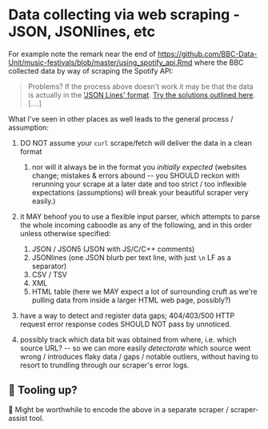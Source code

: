 # Data collecting via web scraping - JSON, JSONlines, etc

For example note the remark near the end of https://github.com/BBC-Data-Unit/music-festivals/blob/master/using_spotify_api.Rmd where the BBC collected data by way of scraping the Spotify API:

> Problems? If the process above doesn't work it may be that the data is actually in the ['JSON Lines' format](http://jsonlines.org/). [Try the solutions outlined here](https://stackoverflow.com/questions/24514284/how-do-i-import-data-from-json-format-into-r-using-jsonlite-package). \[....\]

What I've seen in other places as well leads to the general process / assumption:

1. DO NOT assume your `curl` scrape/fetch will deliver the data in a clean format

   1. nor will it always be in the format you *initially expected* (websites change; mistakes & errors abound -- you SHOULD reckon with rerunning your scrape at a later date and too strict / too inflexible expectations (assumptions) will break your beautiful scraper very easily.)
   
2. it MAY behoof you to use a flexible input parser, which attempts to parse the whole incoming caboodle as any of the following, and in this order unless otherwise specified:
   
   1. JSON / JSON5 (JSON with JS/C/C++ comments)
   2. JSONlines (one JSON blurb per text line, with just `\n` LF as a separator)
   3. CSV / TSV
   4. XML
   5. HTML table (here we MAY expect a lot of surrounding cruft as we're pulling data from inside a larger HTML web page, possibly?)
   
3. have a way to detect and register data gaps; 404/403/500 HTTP request error response codes SHOULD NOT pass by unnoticed.
4. possibly track which data bit was obtained from where, i.e. which source URL? -- so we can more easily *detectorate* which source went wrong / introduces flaky data / gaps / notable outliers, without having to resort to trundling through our scraper's error logs.


## 🤔 Tooling up?

🤔 Might be worthwhile to encode the above in a separate scraper / scraper-assist tool.

